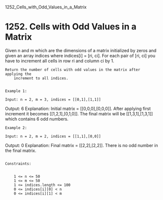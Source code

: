 1252_Cells_with_Odd_Values_in_a_Matrix
# 1252. Cells with Odd Values in a Matrix

Given n and m which are the dimensions of a
        matrix initialized by zeros and given an array indices where indices[i]
            = [ri, ci]. For each pair of [ri, ci] you have to increment all
        cells in row ri and column ci by 1.

    Return the number of cells with odd values in the matrix after applying the
        increment to all indices.

     
    Example 1:
    
    Input: n = 2, m = 3, indices = [[0,1],[1,1]]
Output: 6
Explanation: Initial matrix = [[0,0,0],[0,0,0]].
After applying first increment it becomes [[1,2,1],[0,1,0]].
The final matrix will be [[1,3,1],[1,3,1]] which contains 6 odd numbers.

    Example 2:
    
    Input: n = 2, m = 2, indices = [[1,1],[0,0]]
Output: 0
Explanation: Final matrix = [[2,2],[2,2]]. There is no odd number in the final matrix.

     
    Constraints:

    
        1 <= n <= 50
        1 <= m <= 50
        1 <= indices.length <= 100
        0 <= indices[i][0] < n
        0 <= indices[i][1] < m